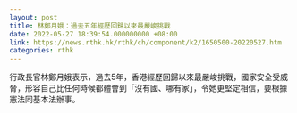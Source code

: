 ```yaml
---
layout: post
title: 林鄭月娥：過去五年經歷回歸以來最嚴峻挑戰
date: 2022-05-27 18:39:54.000000000 +08:00
link: https://news.rthk.hk/rthk/ch/component/k2/1650500-20220527.htm
categories: rthk
---
```


行政長官林鄭月娥表示，過去5年，香港經歷回歸以來最嚴峻挑戰，國家安全受威脅，形容自己比任何時候都體會到「沒有國、哪有家」，令她更堅定相信，要根據憲法同基本法辦事。
